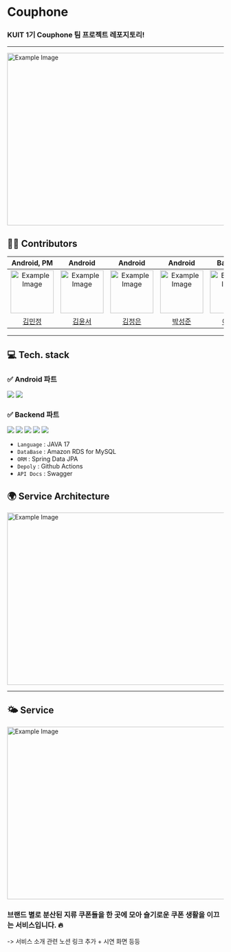 # Couphone 
### KUIT 1기 Couphone 팀 프로젝트 레포지토리! 
---
<img src="https://github.com/KUIT-Couphone/.github/assets/96612168/cf8afda4-1784-4048-964e-36e8edb8d0fe" alt="Example Image" width="650" height="400">

## 👨‍💻 Contributors
| Android, PM | Android  | Android  | Android |  Backend  | Backend  | Backend |
| :---:   | :---: | :---: | :---: | :---: | :---: | :---: |
| <img src="https://github.com/KUIT-Couphone/.github/assets/96612168/2ae46b8f-8750-4bab-a2e1-7ac39a3335b7" alt="Example Image" width="100" height="100"> | <img src="https://avatars.githubusercontent.com/u/131870144?v=4" alt="Example Image" width="100" height="100"> | <img src="https://avatars.githubusercontent.com/u/122519994?v=4" alt="Example Image" width="100" height="100"> | <img src="https://avatars.githubusercontent.com/u/111122515?v=4" alt="Example Image" width="100" height="100"> | <img src="https://avatars.githubusercontent.com/u/96612168?v=4" alt="Example Image" width="100" height="100"> | <img src="https://avatars.githubusercontent.com/u/66028419?v=4" alt="Example Image" width="100" height="100"> | <img src="https://avatars.githubusercontent.com/u/77543455?v=4" alt="Example Image" width="100" height="100"> |
| [김민정](https://github.com/mjk02123) | [김윤서](https://github.com/yskim6772)  | [김정은](https://github.com/jsilver01)  | [박성준](https://github.com/park99999) |  [이재현](https://github.com/versatile0010)  | [임수빈](https://github.com/limsubinn)  | [유정현](https://github.com/akfrdma0125) |
---

## 💻 Tech. stack
### ✅ Android 파트
<img src="https://img.shields.io/badge/Kotlin-7F52FF?style=for-the-badge&logo=Kotlin&logoColor=white"> <img src="https://img.shields.io/badge/Android Studio-3DDC84?style=for-the-badge&logo=Android Studio&logoColor=white">

### ✅ Backend 파트
 <img src="https://img.shields.io/badge/Spring Boot-6DB33F?style=for-the-badge&logo=Spring Boot&logoColor=white"> <img src="https://img.shields.io/badge/Amazon AWS-232F3E?style=for-the-badge&logo=Amazon AWS&logoColor=white"> <img src="https://img.shields.io/badge/Amazon S3-569A31?style=for-the-badge&logo=Amazon S3&logoColor=white"> <img src="https://img.shields.io/badge/Amazon RDS-527FFF?style=for-the-badge&logo=Amazon RDS&logoColor=white"> <img src="https://img.shields.io/badge/MySQL-4479A1?style=for-the-badge&logo=MySQL&logoColor=white">

- `Language` : JAVA 17
- `DataBase` : Amazon RDS for MySQL
- `ORM` : Spring Data JPA
- `Depoly` : Github Actions
- `API Docs` : Swagger

## 🌍 Service Architecture
<img src="https://github.com/KUIT-Couphone/.github/assets/96612168/81e0e757-8507-4b49-930e-bc66f2ba784c" alt="Example Image" width="850" height="400">

---
## 🌤️ Service 
<img src="https://github.com/KUIT-Couphone/.github/assets/96612168/e0763824-e61c-4970-924b-10cb87c4230a" alt="Example Image" width="750" height="400">

### 브랜드 별로 분산된 지류 쿠폰들을 한 곳에 모아 슬기로운 쿠폰 생활을 이끄는 서비스입니다. 🔥
-> 서비스 소개 관련 노션 링크 추가 + 시연 화면 등등

 
